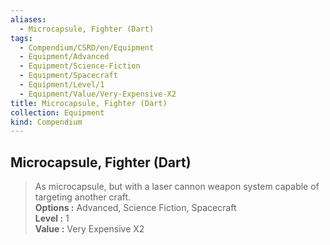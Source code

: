 ```yaml
---
aliases:
  - Microcapsule, Fighter (Dart)
tags:
  - Compendium/CSRD/en/Equipment
  - Equipment/Advanced
  - Equipment/Science-Fiction
  - Equipment/Spacecraft
  - Equipment/Level/1
  - Equipment/Value/Very-Expensive-X2
title: Microcapsule, Fighter (Dart)
collection: Equipment
kind: Compendium
---
```

## Microcapsule, Fighter (Dart)  
  
>As microcapsule, but with a laser cannon weapon system capable of targeting another craft.  
> **Options :** Advanced, Science Fiction, Spacecraft  
> **Level :** 1  
> **Value :** Very Expensive X2